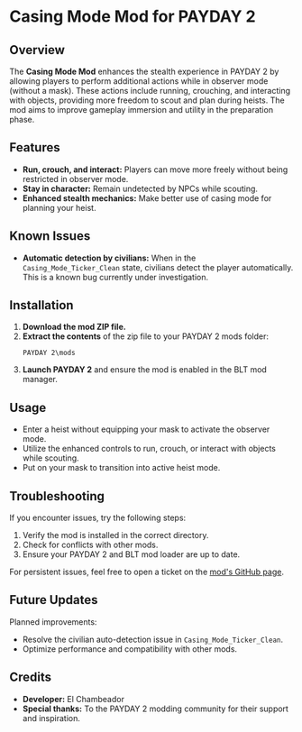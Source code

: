 # Casing Mode Mod for PAYDAY 2

## Overview
The **Casing Mode Mod** enhances the stealth experience in PAYDAY 2 by allowing players to perform additional actions while in observer mode (without a mask). These actions include running, crouching, and interacting with objects, providing more freedom to scout and plan during heists. The mod aims to improve gameplay immersion and utility in the preparation phase.

## Features
- **Run, crouch, and interact:** Players can move more freely without being restricted in observer mode.
- **Stay in character:** Remain undetected by NPCs while scouting.
- **Enhanced stealth mechanics:** Make better use of casing mode for planning your heist.

## Known Issues
- **Automatic detection by civilians:** When in the `Casing_Mode_Ticker_Clean` state, civilians detect the player automatically. This is a known bug currently under investigation.

## Installation
1. **Download the mod ZIP file.**
2. **Extract the contents** of the zip file to your PAYDAY 2 mods folder:
   ```
   PAYDAY 2\mods
   ```
3. **Launch PAYDAY 2** and ensure the mod is enabled in the BLT mod manager.

## Usage
- Enter a heist without equipping your mask to activate the observer mode.
- Utilize the enhanced controls to run, crouch, or interact with objects while scouting.
- Put on your mask to transition into active heist mode.

## Troubleshooting
If you encounter issues, try the following steps:
1. Verify the mod is installed in the correct directory.
2. Check for conflicts with other mods.
3. Ensure your PAYDAY 2 and BLT mod loader are up to date.

For persistent issues, feel free to open a ticket on the [mod's GitHub page](#).

## Future Updates
Planned improvements:
- Resolve the civilian auto-detection issue in `Casing_Mode_Ticker_Clean`.
- Optimize performance and compatibility with other mods.

## Credits
- **Developer:** El Chambeador  
- **Special thanks:** To the PAYDAY 2 modding community for their support and inspiration.

